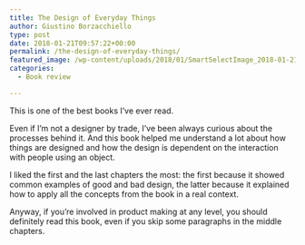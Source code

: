 ```yaml
---
title: The Design of Everyday Things
author: Giustino Borzacchiello
type: post
date: 2018-01-21T09:57:22+00:00
permalink: /the-design-of-everyday-things/
featured_image: /wp-content/uploads/2018/01/SmartSelectImage_2018-01-21-10-54-39-1200x1831.png
categories:
  - Book review

---
```

This is one of the best books I&#8217;ve ever read.

Even if I&#8217;m not a designer by trade, I&#8217;ve been always curious about the processes behind it. And this book helped me understand a lot about how things are designed and how the design is dependent on the interaction with people using an object.

I liked the first and the last chapters the most: the first because it showed common examples of good and bad design, the latter because it explained how to apply all the concepts from the book in a real context.

Anyway, if you&#8217;re involved in product making at any level, you should definitely read this book, even if you skip some paragraphs in the middle chapters.
